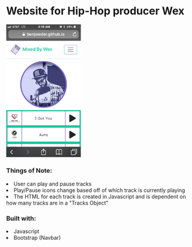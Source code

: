 <h1> Website for Hip-Hop producer Wex </h1>

<img src="mixedByWex.jpg" width="200">


<h3> Things of Note: </h3>
<li> User can play and pause tracks </li>
<li> Play/Pause icons change based off of which track is currently playing </li>
<li> The HTML for each track is created in Javascript and is dependent on how many tracks are in a "Tracks Object" </li>

<h3> Built with: </h3>

<li> Javascript </li>
<li> Bootstrap (Navbar) </li>


